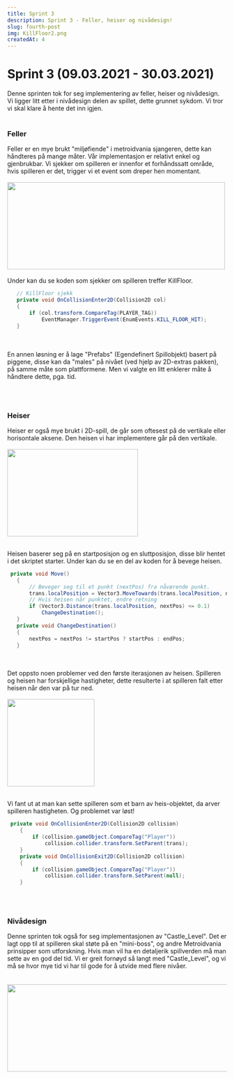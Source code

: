 ```yaml
---
title: Sprint 3
description: Sprint 3 - Feller, heiser og nivådesign!
slug: fourth-post
img: KillFloor2.png
createdAt: 4
---
```

# Sprint 3  (09.03.2021 - 30.03.2021)
Denne sprinten tok for seg implementering av feller, heiser og nivådesign. Vi ligger litt etter i nivådesign delen av spillet, 
dette grunnet sykdom. Vi tror vi skal klare å hente det inn igjen.
<br><br/>

### Feller
Feller er en mye brukt "miljøfiende" i metroidvania sjangeren, dette kan håndteres på mange måter. Vår implementasjon er relativt enkel og gjenbrukbar.
Vi sjekker om spilleren er innenfor et forhåndssatt område, hvis spilleren er det, trigger vi et event som dreper
hen momentant.
<br><br/>
<img src="https://i.imgur.com/g5ycQPT.gif" width="500" height="200" />
<br><br/>
Under kan du se koden som sjekker om spilleren treffer KillFloor.
 ``` csharp
    // KillFloor sjekk
    private void OnCollisionEnter2D(Collision2D col)
    {
        if (col.transform.CompareTag(PLAYER_TAG))
            EventManager.TriggerEvent(EnumEvents.KILL_FLOOR_HIT);
    }
 ```
<br></br>
En annen løsning er å lage "Prefabs" (Egendefinert Spillobjekt) basert på piggene, disse kan da "males" på
nivået (ved hjelp av 2D-extras pakken), på samme måte som plattformene. Men vi valgte en litt enklerer måte å håndtere dette, pga. tid.

<br><br/>
### Heiser
Heiser er også mye brukt i 2D-spill, de går som oftesest på de vertikale eller horisontale aksene. Den heisen vi har implementere går på den
vertikale.
<br><br/>
<img src="https://i.imgur.com/Qa98tif.gif" width="300" height="200" />
<br><br/>

Heisen baserer seg på en startposisjon og en sluttposisjon, disse blir hentet i det skriptet starter. Under kan du se en del av 
koden for å bevege heisen.
 ``` csharp
  private void Move()
    {
        // Beveger seg til et punkt (nextPos) fra nåværende punkt.
        trans.localPosition = Vector3.MoveTowards(trans.localPosition, nextPos, speed * Time.deltaTime);
        // Hvis heisen når punktet, endre retning
        if (Vector3.Distance(trans.localPosition, nextPos) <= 0.1)
            ChangeDestination(); 
    }
    private void ChangeDestination()
    {
        nextPos = nextPos != startPos ? startPos : endPos;
    }
 ```
<br><br/>
Det oppsto noen problemer ved den første iterasjonen av heisen. Spilleren og heisen har forskjellige hastigheter, dette resulterte i at
spilleren falt etter heisen når den var på tur ned.
<br><br/>
<img src="https://i.imgur.com/obqO64T.gif" width="200" height="200" />
<br><br/>

Vi fant ut at man kan sette spilleren som et barn av heis-objektet, da arver
spilleren hastigheten. Og problemet var løst!
 ``` csharp
  private void OnCollisionEnter2D(Collision2D collision)
     {
         if (collision.gameObject.CompareTag("Player"))
             collision.collider.transform.SetParent(trans);
     }
     private void OnCollisionExit2D(Collision2D collision)
     {
         if (collision.gameObject.CompareTag("Player"))
             collision.collider.transform.SetParent(null); 
     }
 ```

<br><br/>
### Nivådesign
Denne sprinten tok også for seg implementasjonen av "Castle_Level". Det er lagt opp til at spilleren skal støte på en "mini-boss", og andre
Metroidvania prinsipper som utforskning. 
Hvis man vil ha en detaljerik spillverden må man sette av en god del tid. Vi er greit fornøyd så langt med "Castle_Level", og vi må 
se hvor mye tid vi har til gode for å utvide med flere nivåer.  
<br><br/>
<img src="https://i.imgur.com/pOVfXGA.png" width="720" height="200" />
<br><br/>








